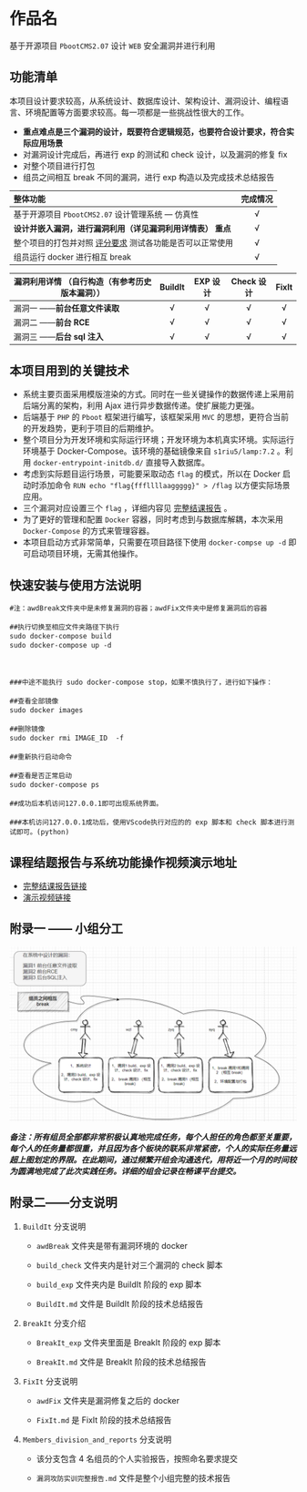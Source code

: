 # 作品名

基于开源项目 `PbootCMS2.07` 设计 `WEB` 安全漏洞并进行利用

## 功能清单

本项目设计要求较高，从系统设计、数据库设计、架构设计、漏洞设计、编程语言、环境配置等方面要求较高。每一项都是一些挑战性很大的工作。

- **重点难点是三个漏洞的设计，既要符合逻辑规范，也要符合设计要求，符合实际应用场景**
- 对漏洞设计完成后，再进行 exp 的测试和 check 设计，以及漏洞的修复 fix
- 对整个项目进行打包
- 组员之间相互 break 不同的漏洞，进行 exp 构造以及完成技术总结报告

| 整体功能                                                     | 完成情况 |
| :----------------------------------------------------------- | :------: |
| 基于开源项目 `PbootCMS2.07` 设计管理系统 — 仿真性            |    √     |
| **设计并嵌入漏洞，进行漏洞利用（详见漏洞利用详情表）**  **重点** |    √     |
| 整个项目的打包并对照 [评分要求](https://c4pr1c3.github.io/cuc-wiki/cp/assessment.html) 测试各功能是否可以正常使用 |    √     |
| 组员运行 docker 进行相互 break                               |    √     |

| 漏洞利用详情  （自行构造（有参考历史版本漏洞）） | BuildIt | EXP 设计 | Check 设计 | FixIt |
| ------------------------------------------------ | :-----: | :------: | :--------: | :---: |
| 漏洞一 ——**前台任意文件读取**                    |    √    |    √     |     √      |   √   |
| 漏洞二 ——**前台 RCE**                            |    √    |    √     |     √      |   √   |
| 漏洞三 ——**后台 sql 注入**                       |    √    |    √     |     √      |   √   |

## 本项目用到的关键技术

*  系统主要页面采用模版渲染的方式。同时在一些关键操作的数据传递上采用前后端分离的架构，利用 Ajax 进行异步数据传递。使扩展能力更强。
*  后端基于 `PHP` 的 `Pboot` 框架进行编写，该框架采用 `MVC` 的思想，更符合当前的开发趋势，更利于项目的后期维护。
*  整个项目分为开发环境和实际运行环境；开发环境为本机真实环境。实际运行环境基于 Docker-Compose。该环境的基础镜像来自 `s1riu5/lamp:7.2` 。利用 `docker-entrypoint-initdb.d/` 直接导入数据库。
*  考虑到实际题目运行场景，可能要采取动态 `flag` 的模式，所以在 Docker 启动时添加命令 `RUN echo "flag{fffllllaaggggg}" > /flag` 以方便实际场景应用。
*  三个漏洞对应设置三个 `flag` ，详细内容见 [完整结课报告](https://github.com/Daytoyecho/Summer-Class-Group12/blob/Members_division_and_reports/Members_division_and_reports/%E6%BC%8F%E6%B4%9E%E6%94%BB%E9%98%B2%E5%AE%9E%E8%AE%AD%E5%AE%8C%E6%95%B4%E6%8A%A5%E5%91%8A.md) 。
*  为了更好的管理和配置 `Docker` 容器，同时考虑到与数据库解耦，本次采用 `Docker-Compose` 的方式来管理容器。
*  本项目启动方式非常简单，只需要在项目路径下使用 `docker-compse up -d` 即可启动项目环境，无需其他操作。

## 快速安装与使用方法说明

```shell
#注：awdBreak文件夹中是未修复漏洞的容器；awdFix文件夹中是修复漏洞后的容器

##执行切换至相应文件夹路径下执行
sudo docker-compose build 
sudo docker-compose up -d 



###中途不能执行 sudo docker-compose stop，如果不慎执行了，进行如下操作：

##查看全部镜像
sudo docker images

##删除镜像
sudo docker rmi IMAGE_ID  -f

##重新执行启动命令

##查看是否正常启动
sudo docker-compose ps

##成功后本机访问127.0.0.1即可出现系统界面。

###本机访问127.0.0.1成功后，使用VScode执行对应的的 exp 脚本和 check 脚本进行测试即可。(python)
```

## 课程结题报告与系统功能操作视频演示地址

- [完整结课报告链接](https://github.com/Daytoyecho/Summer-Class-Group12/blob/Members_division_and_reports/Members_division_and_reports/%E6%BC%8F%E6%B4%9E%E6%94%BB%E9%98%B2%E5%AE%9E%E8%AE%AD%E5%AE%8C%E6%95%B4%E6%8A%A5%E5%91%8A.md)
- [演示视频链接](https://www.bilibili.com/video/BV1ya411M7c1/)

## 附录一 —— 小组分工 

![division](img/division_github.png)

***备注：所有组员全部都非常积极认真地完成任务，每个人担任的角色都至关重要，每个人的任务量都很重，并且因为各个板块的联系非常紧密，个人的实际任务量远超上图划定的界限。在此期间，通过频繁开组会沟通迭代，用将近一个月的时间较为圆满地完成了此次实践任务。详细的组会记录在畅课平台提交。***

## 附录二——分支说明

1. `BuildIt` 分支说明

   - `awdBreak` 文件夹是带有漏洞环境的 docker

   - `build_check` 文件夹内是针对三个漏洞的 check 脚本

   - `build_exp` 文件夹内是 BuildIt 阶段的 exp 脚本

   - `BuildIt.md` 文件是 BuildIt 阶段的技术总结报告

2. `BreakIt` 分支介绍

   - `BreakIt_exp` 文件夹里面是 BreakIt 阶段的 exp 脚本

   - `BreakIt.md` 文件是 BreakIt 阶段的技术总结报告

3. `FixIt` 分支说明
   - `awdFix` 文件夹是漏洞修复之后的 docker
   
   - `FixIt.md` 是 FixIt 阶段的技术总结报告
   
4. `Members_division_and_reports` 分支说明

   - 该分支包含 4 名组员的个人实验报告，按照命名要求提交

   - `漏洞攻防实训完整报告.md` 文件是整个小组完整的技术报告
